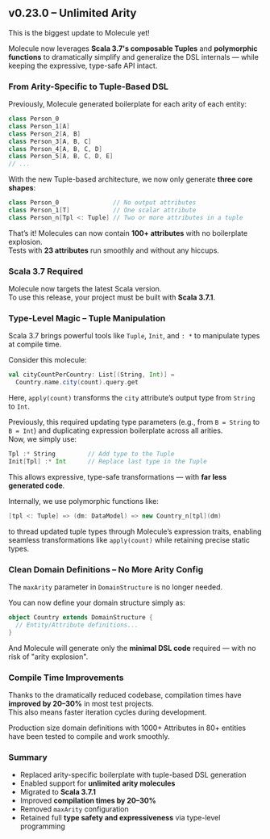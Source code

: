 ##  v0.23.0 – Unlimited Arity

This is the biggest update to Molecule yet!

Molecule now leverages **Scala 3.7's composable Tuples** and **polymorphic functions** to dramatically simplify and generalize the DSL internals — while keeping the expressive, type-safe API intact.


### From Arity-Specific to Tuple-Based DSL

Previously, Molecule generated boilerplate for each arity of each entity:

```scala
class Person_0
class Person_1[A]
class Person_2[A, B]
class Person_3[A, B, C]
class Person_4[A, B, C, D]
class Person_5[A, B, C, D, E]
// ...
```

With the new Tuple-based architecture, we now only generate **three core shapes**:

```scala
class Person_0               // No output attributes
class Person_1[T]            // One scalar attribute
class Person_n[Tpl <: Tuple] // Two or more attributes in a tuple
```

That’s it! Molecules can now contain **100+ attributes** with no boilerplate explosion.  
Tests with **23 attributes** run smoothly and without any hiccups.


### Scala 3.7 Required

Molecule now targets the latest Scala version.  
To use this release, your project must be built with **Scala 3.7.1**.


### Type-Level Magic – Tuple Manipulation

Scala 3.7 brings powerful tools like `Tuple`, `Init`, and `: *` to manipulate types at compile time.

Consider this molecule:

```scala
val cityCountPerCountry: List[(String, Int)] =
  Country.name.city(count).query.get
```

Here, `apply(count)` transforms the `city` attribute’s output type from `String` to `Int`.

Previously, this required updating type parameters (e.g., from `B = String` to `B = Int`) and duplicating expression boilerplate across all arities.  
Now, we simply use:

```scala
Tpl :* String         // Add type to the Tuple
Init[Tpl] :* Int      // Replace last type in the Tuple
```

This allows expressive, type-safe transformations — with **far less generated code**.

Internally, we use polymorphic functions like:

```scala
[tpl <: Tuple] => (dm: DataModel) => new Country_n[tpl](dm)
```

to thread updated tuple types through Molecule’s expression traits, enabling seamless transformations like `apply(count)` while retaining precise static types.

### Clean Domain Definitions – No More Arity Config

The `maxArity` parameter in `DomainStructure` is no longer needed.

You can now define your domain structure simply as:

```scala
object Country extends DomainStructure {
  // Entity/Attribute definitions...
}
```

And Molecule will generate only the **minimal DSL code** required — with no risk of "arity explosion".


### Compile Time Improvements

Thanks to the dramatically reduced codebase, compilation times have **improved by 20–30%** in most test projects.  
This also means faster iteration cycles during development.

Production size domain definitions with 1000+ Attributes in 80+ entities have been tested to compile and work smoothly.


### Summary

- Replaced arity-specific boilerplate with tuple-based DSL generation
- Enabled support for **unlimited arity molecules**
- Migrated to **Scala 3.7.1**
- Improved **compilation times by 20–30%**
- Removed `maxArity` configuration
- Retained full **type safety and expressiveness** via type-level programming
